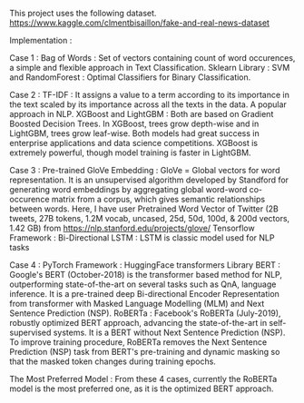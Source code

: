 This project uses the following dataset.
https://www.kaggle.com/clmentbisaillon/fake-and-real-news-dataset

Implementation :

Case 1 : Bag of Words : Set of vectors containing count of word occurences, a simple and flexible approach in Text Classification. Sklearn Library : SVM and RandomForest : Optimal Classifiers for Binary Classification.

Case 2 : TF-IDF : It assigns a value to a term according to its importance in the text scaled by its importance across all the texts in the data. A popular approach in NLP. XGBoost and LightGBM : Both are based on Gradient Boosted Decision Trees. In XGBoost, trees grow depth-wise and in LightGBM, trees grow leaf-wise. Both models had great success in enterprise applications and data science competitions. XGBoost is extremely powerful, though model training is faster in LightGBM.

Case 3 : Pre-trained GloVe Embedding : GloVe = Global vectors for word representation. It is an unsupervised algorithm developed by Standford for generating word embeddings by aggregating global word-word co-occurence matrix from a corpus, which gives semantic relationships between words. Here, I have user Pretrained Word Vector of Twitter (2B tweets, 27B tokens, 1.2M vocab, uncased, 25d, 50d, 100d, & 200d vectors, 1.42 GB) from https://nlp.stanford.edu/projects/glove/ Tensorflow Framework : Bi-Directional LSTM : LSTM is classic model used for NLP tasks

Case 4 : PyTorch Framework : HuggingFace transformers Library BERT : Google's BERT (October-2018) is the transformer based method for NLP, outperforming state-of-the-art on several tasks such as QnA, language inference. It is a pre-trained deep Bi-directional Encoder Representation from transformer with Masked Language Modelling (MLM) and Next Sentence Prediction (NSP). RoBERTa : Facebook's RoBERTa (July-2019), robustly optimized BERT approach, advancing the state-of-the-art in self-supervised systems. It is a BERT without Next Sentence Prediction (NSP). To improve training procedure, RoBERTa removes the Next Sentence Prediction (NSP) task from BERT's pre-training and dynamic masking so that the masked token changes during training epochs.

The Most Preferred Model : From these 4 cases, currently the RoBERTa model is the most preferred one, as it is the optimized BERT approach.
